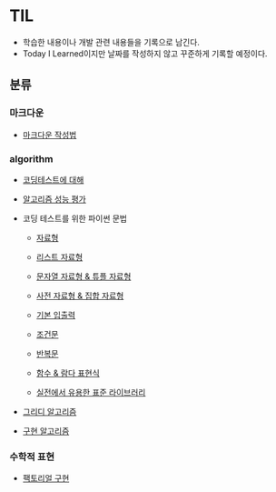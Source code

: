 # TIL

- 학습한 내용이나 개발 관련 내용들을 기록으로 남긴다.
- Today I Learned이지만 날짜를 작성하지 않고 꾸준하게 기록할 예정이다.

## 분류

### 마크다운
  - [마크다운 작성법](https://github.com/KJH622/TIL/blob/main/Markdown/markdown.md)

### algorithm
  - [코딩테스트에 대해](https://github.com/KJH622/TIL/blob/main/algorithm/outline.md)
  - [알고리즘 성능 평가](https://github.com/KJH622/TIL/blob/main/algorithm/complexity.md)
  - 코딩 테스트를 위한 파이썬 문법

    - [자료형](https://github.com/KJH622/TIL/blob/main/algorithm/python_grammar/data_type.md)

    - [리스트 자료형](https://github.com/KJH622/TIL/blob/main/algorithm/python_grammar/list.md)

    - [문자열 자료형 & 튜플 자료형](https://github.com/KJH622/TIL/blob/main/algorithm/python_grammar/string_tuple.md)

    - [사전 자료형 & 집합 자료형](https://github.com/KJH622/TIL/blob/main/algorithm/python_grammar/dictionary_set.md)

    - [기본 입출력](https://github.com/KJH622/TIL/blob/main/algorithm/python_grammar/input.md)

    - [조건문](https://github.com/KJH622/TIL/blob/main/algorithm/python_grammar/conditional_statement.md)

    - [반복문](https://github.com/KJH622/TIL/blob/main/algorithm/python_grammar/loop_statement.md)

    - [함수 & 람다 표현식](https://github.com/KJH622/TIL/blob/main/algorithm/python_grammar/function_lambda_expression.md)

    - [실전에서 유용한 표준 라이브러리](https://github.com/KJH622/TIL/blob/main/algorithm/python_grammar/standard_library.md)

- [그리디 알고리즘](https://github.com/KJH622/TIL/blob/main/algorithm/greedy_algorithm.md)

- [구현 알고리즘](https://github.com/KJH622/TIL/blob/main/algorithm/implementation_algorithm.md)

### 수학적 표현

- [팩토리얼 구현](https://github.com/KJH622/TIL/blob/main/mathematical%20expression/factorial.py)